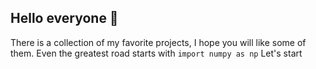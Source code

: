 ## Hello everyone 🤚
There is a collection of my favorite projects, I hope you will like some of them.
Even the greatest road starts with 
```import numpy as np```
Let's start
<!--
**submaps/submaps** is a ✨ _special_ ✨ repository because its `README.md` (this file) appears on your GitHub profile.
GeoScience, Ads, and NLP
There is a collection of my favorite projects. I hope you will like some of them.
Even the greatest road starts with import numpy as np. 
Let's start.

Here are some ideas to get you started:

- 🔭 I’m currently working on ...
- 🌱 I’m currently learning ...
- 👯 I’m looking to collaborate on ...
- 🤔 I’m looking for help with ...
- 💬 Ask me about ...
- 📫 How to reach me: ...
- 😄 Pronouns: ...
- ⚡ Fun fact: ...
-->
